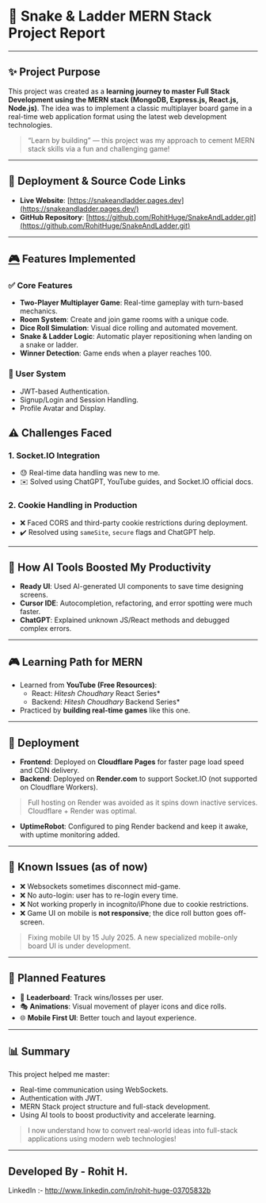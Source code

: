 # 🐍 Snake & Ladder MERN Stack Project Report

---

## ✨ Project Purpose

This project was created as a **learning journey to master Full Stack Development using the MERN stack (MongoDB, Express.js, React.js, Node.js)**. The idea was to implement a classic multiplayer board game in a real-time web application format using the latest web development technologies.

> “Learn by building” — this project was my approach to cement MERN stack skills via a fun and challenging game!
> 

---

## 🔗 Deployment & Source Code Links

- **Live Website**: [https://snakeandladder.pages.dev](https://snakeandladder.pages.dev/)
- **GitHub Repository**: [https://github.com/RohitHuge/SnakeAndLadder.git](https://github.com/RohitHuge/SnakeAndLadder.git)

---

## [🎮](https://github.com/RohitHuge/SnakeAndLadder.git%F0%9F%8E%AE) Features Implemented

### ✅ Core Features

- **Two-Player Multiplayer Game**: Real-time gameplay with turn-based mechanics.
- **Room System**: Create and join game rooms with a unique code.
- **Dice Roll Simulation**: Visual dice rolling and automated movement.
- **Snake & Ladder Logic**: Automatic player repositioning when landing on a snake or ladder.
- **Winner Detection**: Game ends when a player reaches 100.

### 👥 User System

- JWT-based Authentication.
- Signup/Login and Session Handling.
- Profile Avatar and Display.


## ⚠️ Challenges Faced

### 1. **Socket.IO Integration**

- 😓 Real-time data handling was new to me.
- ✉️ Solved using ChatGPT, YouTube guides, and Socket.IO official docs.

### 2. **Cookie Handling in Production**

- ❌ Faced CORS and third-party cookie restrictions during deployment.
- ✔️ Resolved using `sameSite`, `secure` flags and ChatGPT help.

---

## 🧰 How AI Tools Boosted My Productivity

- **Ready UI**: Used AI-generated UI components to save time designing screens.
- **Cursor IDE**: Autocompletion, refactoring, and error spotting were much faster.
- **ChatGPT**: Explained unknown JS/React methods and debugged complex errors.

---

## 🎮 Learning Path for MERN

- Learned from **YouTube (Free Resources)**:
    - React: *Hitesh Choudhary* React Series*
    - Backend: *Hitesh Choudhary* Backend Series*
- Practiced by **building real-time games** like this one.

---

## 🚀 Deployment

- **Frontend**: Deployed on **Cloudflare Pages** for faster page load speed and CDN delivery.
- **Backend**: Deployed on **Render.com** to support Socket.IO (not supported on Cloudflare Workers).

> Full hosting on Render was avoided as it spins down inactive services. Cloudflare + Render was optimal.
> 
- **UptimeRobot**: Configured to ping Render backend and keep it awake, with uptime monitoring added.

---

## 🚫 Known Issues (as of now)

- ❌ Websockets sometimes disconnect mid-game.
- ❌ No auto-login: user has to re-login every time.
- ❌ Not working properly in incognito/iPhone due to cookie restrictions.
- ❌ Game UI on mobile is **not responsive**; the dice roll button goes off-screen.

> Fixing mobile UI by 15 July 2025. A new specialized mobile-only board UI is under development.
> 

---

## 🌟 Planned Features

- 🔹 **Leaderboard**: Track wins/losses per user.
- 🎭 **Animations**: Visual movement of player icons and dice rolls.
- 🌐 **Mobile First UI**: Better touch and layout experience.

---

## 📊 Summary

This project helped me master:

- Real-time communication using WebSockets.
- Authentication with JWT.
- MERN Stack project structure and full-stack development.
- Using AI tools to boost productivity and accelerate learning.

> I now understand how to convert real-world ideas into full-stack applications using modern web technologies!
> 

---

## **Developed By - Rohit H.**

LinkedIn :- http://www.linkedin.com/in/rohit-huge-03705832b
